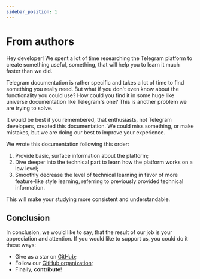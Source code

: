 ```yaml
---
sidebar_position: 1
---
```


# From authors

Hey developer! We spent a lot of time researching the Telegram platform to
create something useful, something, that will help you to learn it much faster
than we did.

Telegram documentation is rather specific and takes a lot of time to find
something you really need. But what if you don't even know about the
functionality you could use? How could you find it in some huge like universe
documentation like Telegram's one? This is another problem we are trying to
solve.

It would be best if you remembered, that enthusiasts, not Telegram developers,
created this documentation. We could miss something, or make mistakes, but we
are doing our best to improve your experience.

We wrote this documentation following this order:

1. Provide basic, surface information about the platform;
2. Dive deeper into the technical part to learn how the platform works on a low
   level;
3. Smoothly decrease the level of technical learning in favor of more
   feature-like style learning, referring to previously provided technical
   information.

This will make your studying more consistent and understandable.

## Conclusion

In conclusion, we would like to say, that the result of our job is your
appreciation and attention. If you would like to support us, you could do it
these ways:

- Give as a star on [GitHub](https://github.com/Telegram-Web-Apps/twa);
- Follow our [GitHub organization](https://github.com/Telegram-Web-Apps);
- Finally, **contribute**!